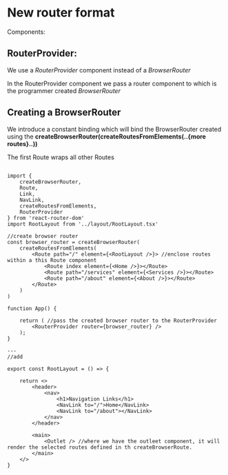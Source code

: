 # New router format

Components:

## RouterProvider:

We use a *RouterProvider* component instead of a *BrowserRouter*

In the RouterProvider component we pass a router component to which is the programmer created *BrowserRouter*

## Creating a BrowserRouter

We introduce a constant binding which will bind the BrowserRouter created using the **createBrowserRouter(createRoutesFromElements(<Route>..{more routes}..<Route/>))**

The first Route wraps all other Routes

```tsx

import { 
    createBrowserRouter,
    Route,
    Link,
    NavLink,
    createRoutesFromElements,
    RouterProvider
} from 'react-router-dom'
import RootLayout from '../layout/RootLayout.tsx'

//create browser router
const browser_router = createBrowserRouter(
    createRoutesFromElements(
        <Route path="/" element={<RootLayout />}> //enclose routes within a this Route component
            <Route index element={<Home />}></Route>
            <Route path="/services" element={<Services />}></Route>
            <Route path="/about" element={<About />}></Route>
        </Route>
    )
)

function App() {

    return ( //pass the created browser router to the RouterProvider
        <RouterProvider router={browser_router} />
    );
}

---
//add

export const RootLayout = () => {

    return <>
        <header>
            <nav>
                <h1>Navigation Links</h1>
                <NavLink to="/">Home</NavLink>
                <NavLink to="/about"></NavLink>
            </nav>
        </header>

        <main>
            <Outlet /> //where we have the outleet component, it will render the selected routes defined in th createBrowserRoute.
        </main>
    </>
}
```














